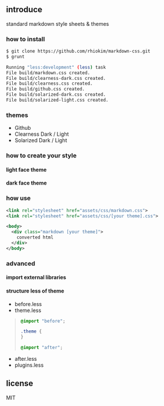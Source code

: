 ## introduce
standard markdown style sheets & themes

### how to install

```bash
$ git clone https://github.com/rhiokim/markdown-css.git
$ grunt

Running "less:development" (less) task
File build/markdown.css created.
File build/clearness-dark.css created.
File build/clearness.css created.
File build/github.css created.
File build/solarized-dark.css created.
File build/solarized-light.css created.
```

### themes

* Github
* Clearness Dark / Light
* Solarized Dark / Light

### how to create your style

#### light face theme
#### dark face theme

### how use

```xml
<link rel="stylesheet" href="assets/css/markdown.css">
<link rel="stylesheet" href="assets/css/[your theme].css">

<body>
  <div class="markdown [your theme]">
    converted html
  </div>
</body>
```

### advanced 

#### import external libraries

#### structure less of theme

* before.less
* theme.less
> ```css
> @import "before";
> 
> .theme {
> }
>
> @import "after";
>```

* after.less
* plugins.less

## license
MIT